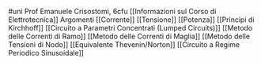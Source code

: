 #uni 
Prof Emanuele Crisostomi, 6cfu
[[Informazioni sul Corso di Elettrotecnica]] 
Argomenti
[[Corrente]] 
[[Tensione]] 
[[Potenza]] 
[[Principi di Kirchhoff]] 
[[Circuito a Parametri Concentrati (Lumped Circuits)]] 
[[Metodo delle Correnti di Ramo]]
[[Metodo delle Correnti di Maglia]]
[[Metodo delle Tensioni di Nodo]]
[[Equivalente Thevenin/Norton]] 
[[Circuito a Regime Periodico Sinusoidale]] 